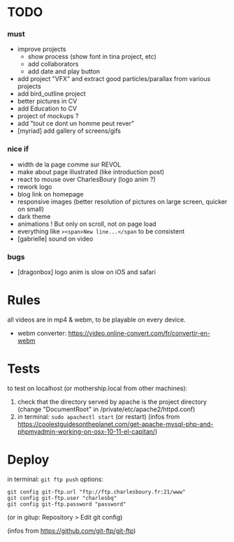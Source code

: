 
# TODO

### must
* improve projects
    * show process (show font in tina project, etc)
    * add collaborators
    * add date and play button
* add project "VFX" and extract good particles/parallax from various projects
* add bird_outline project
* better pictures in CV
* add Education to CV
* project of mockups ?
* add "tout ce dont un homme peut rever"
* [myriad] add gallery of screens/gifs

### nice if
* width de la page comme sur REVOL
* make about page illustrated (like introduction post)
* react to mouse over CharlesBoury (logo anim ?)
* rework logo
* blog link on homepage
* responsive images (better resolution of pictures on large screen, quicker on small)
* dark theme
* animations ! But only on scroll, not on page load
* everything like `><span>New line...</span` to be consistent
* [gabrielle] sound on video

### bugs
* [dragonbox] logo anim is slow on iOS and safari

# Rules
all videos are in mp4 & webm, to be playable on every device.
* webm converter: https://video.online-convert.com/fr/convertir-en-webm

# Tests
to test on localhost (or mothership.local from other machines):

1. check that the directory served by apache is the project directory (change "DocumentRoot" in /private/etc/apache2/httpd.conf)
2. in terminal: `sudo apachectl start` (or restart)
    (infos from https://coolestguidesontheplanet.com/get-apache-mysql-php-and-phpmyadmin-working-on-osx-10-11-el-capitan/)

# Deploy
in terminal: `git ftp push`
options:

    git config git-ftp.url "ftp://ftp.charlesboury.fr:21/www"
    git config git-ftp.user "charlesbq"
    git config git-ftp.password "password"
    
(or in gitup: Repository > Edit git config)

(infos from https://github.com/git-ftp/git-ftp)